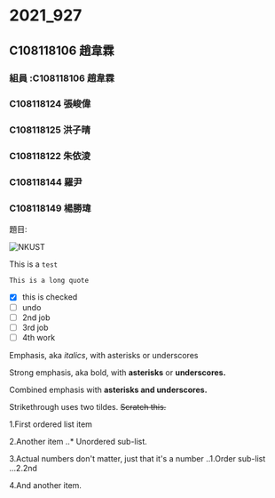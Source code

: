 # 2021_927

## C108118106 趙韋霖

### 組員 :C108118106 趙韋霖

### C108118124 張峻偉

### C108118125 洪子晴

### C108118122 朱依淩

### C108118144 羅尹

### C108118149 楊勝瑋

題目:

![NKUST](https://www.nkust.edu.tw/var/file/0/1000/img/513/182513897.png "高科大")

This is a  ` test `

```This is a long quote```

- [x] this is checked
- [ ] undo
- [ ] 2nd job
- [ ] 3rd job
- [ ] 4th work

Emphasis, aka *italics*, with asterisks or underscores

Strong emphasis, aka bold, with **asterisks** or **underscores.**

Combined emphasis with **asterisks and underscores.**

Strikethrough uses two tildes. ~~Scratch this.~~

1.First ordered list item

2.Another item
    ..* Unordered sub-list.

3.Actual numbers don't matter, just that it's a number
    ..1.Order sub-list
    ...2.2nd
    
4.And another item.
